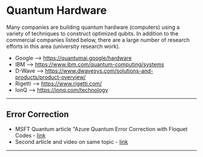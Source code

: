 # Quantum Hardware

Many companies are building quantum hardware (computers) using a variety of techniques to construct optimized qubits.  In addition to the commercial companies listed below, there are a large number of research efforts in this area (university research work).
- Google --> https://quantumai.google/hardware
- IBM --> https://www.ibm.com/quantum-computing/systems
- D-Wave --> https://www.dwavesys.com/solutions-and-products/product-overview/
- Rigetti --> https://www.rigetti.com/
- IonQ --> https://ionq.com/technology

---


## Error Correction

- MSFT Quantum article "Azure Quantum Error Correction with Floquet Codes - [link](https://www.microsoft.com/en-us/research/blog/azure-quantum-innovation-efficient-error-correction-of-topological-qubits-with-floquet-codes/)
- Second article and video on same topic - [link](https://www.microsoft.com/en-us/research/blog/microsoft-has-demonstrated-the-underlying-physics-required-to-create-a-new-kind-of-qubit/)

---




